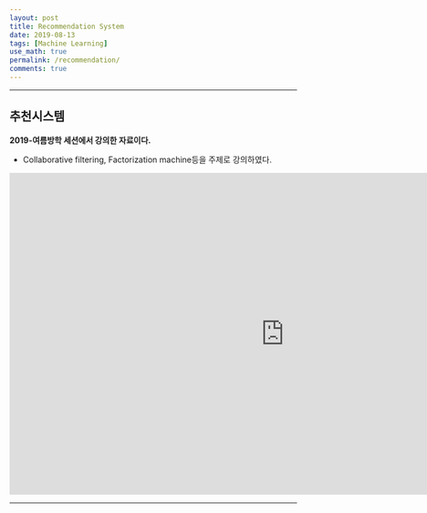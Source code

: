 ```yaml
---
layout: post
title: Recommendation System
date: 2019-08-13
tags: [Machine Learning]
use_math: true
permalink: /recommendation/
comments: true
---
```

<script src="https://cdn.mathjax.org/mathjax/latest/MathJax.js?config=TeX-AMS-MML_HTMLorMML" type="text/javascript"></script>
***  

## 추천시스템  

**2019-여름방학 세션에서 강의한 자료이다.**  
- Collaborative filtering, Factorization machine등을 주제로 강의하였다.  

<iframe src="https://onedrive.live.com/embed?cid=5B6E03D589ADD0FC&resid=5B6E03D589ADD0FC%21695&authkey=AF82kp6dRkN0JDI&em=2" width="962" height="565" frameborder="0" scrolling="no"></iframe>  

***  

